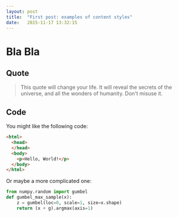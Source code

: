 ```yaml
---
layout: post
title:  "First post: examples of content styles"
date:   2015-11-17 13:32:15
---
```


# Bla Bla



## Quote

> This quote will change your life. It will reveal the secrets of the universe, and all the wonders of humanity. Don't misuse it.

## Code

You might like the following code:

```html
<html>
  <head>
  </head>
  <body>
    <p>Hello, World!</p>
  </body>
</html>
```

Or maybe a more complicated one:

```python
from numpy.random import gumbel
def gumbel_max_sample(x):
    z = gumbel(loc=0, scale=1, size=x.shape)
    return (x + g).argmax(axis=1)
```
